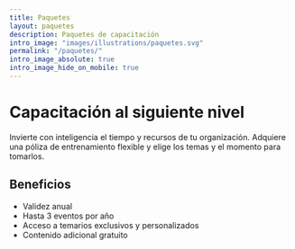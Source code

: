 ```yaml
---
title: Paquetes
layout: paquetes
description: Paquetes de capacitación
intro_image: "images/illustrations/paquetes.svg"
permalink: "/paquetes/"
intro_image_absolute: true
intro_image_hide_on_mobile: true    
---
```


# Capacitación al siguiente nivel
Invierte con inteligencia el tiempo y recursos de tu organización. Adquiere una póliza de entrenamiento flexible y elige los temas y el momento para tomarlos.

## Beneficios

- Validez anual
- Hasta 3 eventos por año
- Acceso a temarios exclusivos y personalizados
- Contenido adicional gratuito
